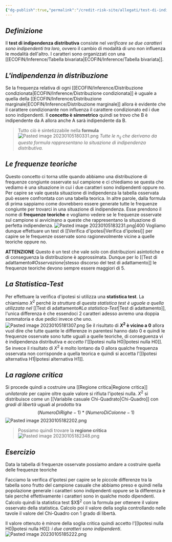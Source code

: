 ```yaml
---
{"dg-publish":true,"permalink":"/credit-risk-site/allegati/test-di-indipendenza/"}
---
```


## *Definizione*
Il **test di indipendenza distributiva** consiste nel *verificare se due caratteri sono indipendenti tra loro*, ovvero il cambio di modalità di uno non influenza le modalità dell'altro.
I caratteri sono organizzati con una [[ECOFIN/Inference/Tabella bivariata\|ECOFIN/Inference/Tabella bivariata]].
<style> .container {font-family: sans-serif; text-align: center;} .button-wrapper button {z-index: 1;height: 40px; width: 100px; margin: 10px;padding: 5px;} .excalidraw .App-menu_top .buttonList { display: flex;} .excalidraw-wrapper { height: 800px; margin: 50px; position: relative;} :root[dir="ltr"] .excalidraw .layer-ui__wrapper .zen-mode-transition.App-menu_bottom--transition-left {transform: none;} </style><script src="https://cdn.jsdelivr.net/npm/react@17/umd/react.production.min.js"></script><script src="https://cdn.jsdelivr.net/npm/react-dom@17/umd/react-dom.production.min.js"></script><script type="text/javascript" src="https://cdn.jsdelivr.net/npm/@excalidraw/excalidraw@0/dist/excalidraw.production.min.js"></script><div id="Test_di_indipendenza_2023-01-05_1734.05.excalidraw.md1"></div><script>(function(){const InitialData={"type":"excalidraw","version":2,"source":"https://excalidraw.com","elements":[{"id":"x8w1bzpwPuu185Ac-m8p3","type":"image","x":-227.49364735048033,"y":-170.24285016741072,"width":600.1301518438178,"height":348,"angle":0,"strokeColor":"transparent","backgroundColor":"transparent","fillStyle":"hachure","strokeWidth":1,"strokeStyle":"solid","roughness":1,"opacity":100,"groupIds":[],"strokeSharpness":"round","seed":1504599766,"version":47,"versionNonce":1592835658,"isDeleted":false,"boundElements":[{"id":"-SYpiuBFi4ozTvwR7bL5h","type":"arrow"},{"id":"xjdXt-qTzKiQb1ERJItJz","type":"arrow"}],"updated":1672936602226,"link":null,"locked":false,"status":"pending","fileId":"11060a846a3074be76342326fd6b5a66f93cd0ca","scale":[1,1]},{"id":"-SYpiuBFi4ozTvwR7bL5h","type":"arrow","x":-145.82856532505582,"y":-139.84285627092635,"width":0,"height":56.79998779296875,"angle":0,"strokeColor":"#5c940d","backgroundColor":"transparent","fillStyle":"hachure","strokeWidth":1,"strokeStyle":"solid","roughness":1,"opacity":100,"groupIds":[],"strokeSharpness":"round","seed":568641290,"version":98,"versionNonce":1412997974,"isDeleted":false,"boundElements":null,"updated":1672936602226,"link":null,"locked":false,"points":[[0,0],[0,-56.79998779296875]],"lastCommittedPoint":[0,-56.79998779296875],"startBinding":null,"endBinding":{"elementId":"FPHf7RRm","focus":0.521202879023732,"gap":12.983313771177649},"startArrowhead":null,"endArrowhead":"arrow"},{"id":"FPHf7RRm","type":"text","x":-168.57142857142856,"y":-229.62615783507275,"width":95,"height":20,"angle":0,"strokeColor":"#5c940d","backgroundColor":"transparent","fillStyle":"hachure","strokeWidth":1,"strokeStyle":"solid","roughness":1,"opacity":100,"groupIds":[],"strokeSharpness":"sharp","seed":648066390,"version":65,"versionNonce":597058826,"isDeleted":false,"boundElements":[{"id":"-SYpiuBFi4ozTvwR7bL5h","type":"arrow"}],"updated":1672936602226,"link":null,"locked":false,"text":"Carattere 1","rawText":"Carattere 1","fontSize":16,"fontFamily":1,"textAlign":"left","verticalAlign":"top","baseline":15,"containerId":null,"originalText":"Carattere 1"},{"id":"xjdXt-qTzKiQb1ERJItJz","type":"arrow","x":-195.54286411830356,"y":-100.95473623909061,"width":16.457135881696416,"height":17.37142508370536,"angle":0,"strokeColor":"#5c940d","backgroundColor":"transparent","fillStyle":"hachure","strokeWidth":1,"strokeStyle":"solid","roughness":1,"opacity":100,"groupIds":[],"strokeSharpness":"round","seed":960773718,"version":66,"versionNonce":1396033686,"isDeleted":false,"boundElements":null,"updated":1672936602226,"link":null,"locked":false,"points":[[0,0],[-16.457135881696416,-17.37142508370536]],"lastCommittedPoint":[-52.5714111328125,-0.4571358816964164],"startBinding":null,"endBinding":{"elementId":"18or7vaS","focus":-0.45298718084664763,"gap":3.9571358816964164},"startArrowhead":null,"endArrowhead":"arrow"},{"id":"18or7vaS","type":"text","x":-304.3428431919643,"y":-142.28329720449238,"width":103,"height":20,"angle":0,"strokeColor":"#5c940d","backgroundColor":"transparent","fillStyle":"hachure","strokeWidth":1,"strokeStyle":"solid","roughness":1,"opacity":100,"groupIds":[],"strokeSharpness":"sharp","seed":1411273930,"version":40,"versionNonce":2052666314,"isDeleted":false,"boundElements":[{"id":"xjdXt-qTzKiQb1ERJItJz","type":"arrow"}],"updated":1672936602226,"link":null,"locked":false,"text":"Carattere 2","rawText":"Carattere 2","fontSize":16,"fontFamily":1,"textAlign":"left","verticalAlign":"top","baseline":15,"containerId":null,"originalText":"Carattere 2"},{"id":"GkdmbwLUfyjZ_r0ahovxf","type":"freedraw","x":-185.45316019403998,"y":-78.2344917942105,"width":32,"height":116,"angle":0,"strokeColor":"#862e9c","backgroundColor":"transparent","fillStyle":"hachure","strokeWidth":0.5,"strokeStyle":"solid","roughness":1,"opacity":100,"groupIds":[],"strokeSharpness":"round","seed":1634012490,"version":76,"versionNonce":1507608022,"isDeleted":false,"boundElements":null,"updated":1672936602226,"link":null,"locked":false,"points":[[0,0],[-0.8000030517578125,0],[-1.600006103515625,0],[-2.4000091552734375,0],[-4.8000030517578125,1.600006103515625],[-6.4000091552734375,1.600006103515625],[-8,3.199981689453125],[-8,4],[-8.800003051757812,4.79998779296875],[-8.800003051757812,6.399993896484375],[-9.600006103515625,7.199981689453125],[-9.600006103515625,8.79998779296875],[-10.400009155273438,11.199981689453125],[-11.20001220703125,12],[-11.20001220703125,12.79998779296875],[-11.20001220703125,13.600006103515625],[-11.20001220703125,15.199981689453125],[-11.20001220703125,16.79998779296875],[-11.20001220703125,17.600006103515625],[-11.20001220703125,19.199981689453125],[-10.400009155273438,21.600006103515625],[-9.600006103515625,23.199981689453125],[-8,25.600006103515625],[-4.8000030517578125,29.600006103515625],[-3.20001220703125,30.399993896484375],[-2.4000091552734375,32.79998779296875],[-1.600006103515625,33.600006103515625],[-0.8000030517578125,34.399993896484375],[-0.8000030517578125,35.199981689453125],[-0.8000030517578125,36],[-1.600006103515625,36.79998779296875],[-3.20001220703125,39.199981689453125],[-5.600006103515625,40],[-9.600006103515625,42.399993896484375],[-11.20001220703125,44],[-12.800003051757812,46.399993896484375],[-16,48],[-19.20001220703125,50.399993896484375],[-21.600006103515625,52],[-23.20001220703125,52.79998779296875],[-24.800003051757812,54.399993896484375],[-25.600006103515625,57.600006103515625],[-27.20001220703125,58.399993896484375],[-29.600006103515625,61.600006103515625],[-31.20001220703125,65.60000610351562],[-32,68.79998779296875],[-32,70.39999389648438],[-32,72.79998779296875],[-32,75.19998168945312],[-32,76],[-29.600006103515625,80],[-28.800003051757812,81.60000610351562],[-26.400009155273438,85.60000610351562],[-25.600006103515625,87.19998168945312],[-24.800003051757812,89.60000610351562],[-22.400009155273438,96],[-21.600006103515625,98.39999389648438],[-20,100.79998779296875],[-17.600006103515625,104.79998779296875],[-16.800003051757812,107.20001220703125],[-15.20001220703125,110.4000244140625],[-13.600006103515625,112],[-13.600006103515625,112.79998779296875],[-12.800003051757812,113.5999755859375],[-12,113.5999755859375],[-11.20001220703125,113.5999755859375],[-10.400009155273438,114.4000244140625],[-9.600006103515625,116],[-7.20001220703125,116],[-6.4000091552734375,116],[-5.600006103515625,116],[-5.600006103515625,116]],"pressures":[],"simulatePressure":true,"lastCommittedPoint":[-5.600006103515625,116]},{"id":"hZMn01LeurDA6Jsksb4A5","type":"freedraw","x":-104.60316934931342,"y":-123.12200400124175,"width":206.50001525878906,"height":15.499992370605469,"angle":0,"strokeColor":"#862e9c","backgroundColor":"transparent","fillStyle":"hachure","strokeWidth":0.5,"strokeStyle":"solid","roughness":1,"opacity":100,"groupIds":[],"strokeSharpness":"round","seed":2019832790,"version":132,"versionNonce":1968450186,"isDeleted":false,"boundElements":null,"updated":1672936602226,"link":null,"locked":false,"points":[[0,0],[0.49999237060546875,0],[2.0000076293945312,0],[5.499992370605469,-1.0000038146972656],[10.499992370605469,-3.5000038146972656],[13.500022888183594,-5],[17.99999237060547,-6.499996185302734],[18.500022888183594,-6.499996185302734],[20.49999237060547,-7.5],[24.000015258789062,-9.499988555908203],[26.500015258789062,-10],[27.5,-10.499992370605469],[30.49999237060547,-11.000003814697266],[32.5,-11.000003814697266],[34.50000762939453,-11.499996185302734],[35.49999237060547,-12.5],[37.00000762939453,-12.999992370605469],[37.5,-13.500003814697266],[37.99999237060547,-13.500003814697266],[39.00001525878906,-13.500003814697266],[41.000022888183594,-13.500003814697266],[42.5,-13.500003814697266],[46.000022888183594,-13.500003814697266],[47.5,-13.500003814697266],[49.50000762939453,-13.999996185302734],[51.50001525878906,-13.999996185302734],[52.99999237060547,-13.999996185302734],[53.500022888183594,-13.999996185302734],[54.00001525878906,-13.999996185302734],[56.000022888183594,-13.999996185302734],[58.500022888183594,-13.999996185302734],[61.000022888183594,-13.999996185302734],[62.5,-13.999996185302734],[65.49999237060547,-13.999996185302734],[66.50001525878906,-13.999996185302734],[67.00000762939453,-13.999996185302734],[67.5,-13.999996185302734],[69.00001525878906,-13.999996185302734],[72.5,-13.999996185302734],[75.49999237060547,-12.999992370605469],[77.00000762939453,-12.999992370605469],[77.99999237060547,-12.5],[78.5000228881836,-11.999988555908203],[79.50000762939453,-11.999988555908203],[80.49999237060547,-11.499996185302734],[81.50001525878906,-11.000003814697266],[82.00000762939453,-10.499992370605469],[82.99999237060547,-9.499988555908203],[83.5000228881836,-8.500003814697266],[84.00001525878906,-8.500003814697266],[85,-7.5],[85.49999237060547,-6.999988555908203],[86.50001525878906,-6.499996185302734],[87.99999237060547,-5],[90,-4.499988555908203],[91.50001525878906,-3.5000038146972656],[92.5,-2.5],[93.5000228881836,-1.9999885559082031],[94.50000762939453,-1.4999961853027344],[95,-1.4999961853027344],[97.5,-1.0000038146972656],[100.49999237060547,-0.49999237060546875],[102.5,-0.49999237060546875],[104.50000762939453,-0.49999237060546875],[107.00000762939453,-0.49999237060546875],[109.00001525878906,-0.49999237060546875],[110,-0.49999237060546875],[111.0000228881836,-0.49999237060546875],[112.99999237060547,-0.49999237060546875],[114.50000762939453,-0.49999237060546875],[117.00000762939453,-0.49999237060546875],[118.5000228881836,-1.0000038146972656],[121.0000228881836,-2.5],[122.5,-3.5000038146972656],[124.00001525878906,-3.9999961853027344],[126.0000228881836,-5],[127.5,-5.499992370605469],[129.50000762939453,-6.999988555908203],[130.49999237060547,-6.999988555908203],[132.99999237060547,-8.500003814697266],[135,-8.999996185302734],[136.50001525878906,-8.999996185302734],[139.00001525878906,-10.499992370605469],[141.0000228881836,-10.499992370605469],[143.5000228881836,-11.000003814697266],[145,-11.999988555908203],[146.0000228881836,-12.5],[147.99999237060547,-12.5],[150.49999237060547,-12.999992370605469],[152.00000762939453,-13.500003814697266],[153.5000228881836,-13.999996185302734],[156.0000228881836,-14.499988555908203],[157.99999237060547,-15],[159.50000762939453,-15],[162.00000762939453,-15.499992370605469],[163.5000228881836,-15.499992370605469],[165.49999237060547,-15.499992370605469],[166.50001525878906,-15.499992370605469],[167.00000762939453,-15.499992370605469],[168.5000228881836,-15.499992370605469],[170,-15.499992370605469],[172.00000762939453,-15.499992370605469],[175,-15.499992370605469],[177.99999237060547,-15.499992370605469],[179.50000762939453,-15.499992370605469],[181.0000228881836,-15.499992370605469],[184.00001525878906,-15.499992370605469],[185,-15.499992370605469],[186.0000228881836,-15.499992370605469],[187.99999237060547,-15.499992370605469],[189.50000762939453,-15.499992370605469],[190.49999237060547,-15.499992370605469],[192.99999237060547,-15.499992370605469],[194.50000762939453,-15.499992370605469],[195,-15.499992370605469],[195.49999237060547,-15.499992370605469],[196.50001525878906,-14.499988555908203],[197.99999237060547,-14.499988555908203],[198.5000228881836,-13.999996185302734],[199.50000762939453,-12.5],[201.0000228881836,-11.499996185302734],[201.0000228881836,-11.000003814697266],[201.50001525878906,-9.499988555908203],[202.99999237060547,-7.999992370605469],[204.00001525878906,-6.499996185302734],[205,-5],[206.0000228881836,-4.499988555908203],[206.0000228881836,-3.9999961853027344],[206.50001525878906,-3.9999961853027344],[206.50001525878906,-3.9999961853027344]],"pressures":[],"simulatePressure":true,"lastCommittedPoint":[206.50001525878906,-3.9999961853027344]},{"id":"JsNC41xo","type":"text","x":99.89683828008111,"y":-153.62199637184722,"width":83,"height":16,"angle":0,"strokeColor":"#862e9c","backgroundColor":"transparent","fillStyle":"hachure","strokeWidth":0.5,"strokeStyle":"solid","roughness":1,"opacity":100,"groupIds":[],"strokeSharpness":"sharp","seed":1766239050,"version":52,"versionNonce":1497438998,"isDeleted":false,"boundElements":null,"updated":1672936602226,"link":null,"locked":false,"text":"Modalità di A","rawText":"Modalità di A","fontSize":12.296296296296294,"fontFamily":1,"textAlign":"left","verticalAlign":"top","baseline":11,"containerId":null,"originalText":"Modalità di A"},{"type":"text","version":124,"versionNonce":725764426,"isDeleted":false,"id":"PSfTEJed","fillStyle":"hachure","strokeWidth":0.5,"strokeStyle":"solid","roughness":1,"opacity":100,"angle":0,"x":-284.8531693493134,"y":-55.12199255714995,"strokeColor":"#862e9c","backgroundColor":"transparent","width":86,"height":16,"seed":2075643990,"groupIds":[],"strokeSharpness":"sharp","boundElements":null,"updated":1672936602226,"link":null,"locked":false,"fontSize":12.518517953378188,"fontFamily":1,"text":"Modalità di B","rawText":"Modalità di B","baseline":11,"textAlign":"left","verticalAlign":"top","containerId":null,"originalText":"Modalità di B"},{"id":"3GthEBfv","type":"text","x":-79.60316934931342,"y":-69.62200018654448,"width":150,"height":20,"angle":0,"strokeColor":"#e67700","backgroundColor":"transparent","fillStyle":"hachure","strokeWidth":0.5,"strokeStyle":"solid","roughness":1,"opacity":100,"groupIds":[],"strokeSharpness":"sharp","seed":712815766,"version":33,"versionNonce":1992566038,"isDeleted":false,"boundElements":null,"updated":1672936604079,"link":null,"locked":false,"text":"Frequenze congiute","rawText":"Frequenze congiute","fontSize":16,"fontFamily":1,"textAlign":"left","verticalAlign":"top","baseline":15,"containerId":null,"originalText":"Frequenze congiute"},{"id":"LJohc9aC","type":"text","x":139.3840620787099,"y":-80.16314972977078,"width":107,"height":14,"angle":0,"strokeColor":"#a61e4d","backgroundColor":"transparent","fillStyle":"hachure","strokeWidth":0.5,"strokeStyle":"solid","roughness":1,"opacity":100,"groupIds":[],"strokeSharpness":"sharp","seed":2034656778,"version":113,"versionNonce":668895306,"isDeleted":false,"boundElements":[{"id":"i70Gjx8UzBb-9H2RtdJvs","type":"arrow"}],"updated":1672936669728,"link":null,"locked":false,"text":"Frequenze marginali","rawText":"Frequenze marginali","fontSize":11.265833165646399,"fontFamily":1,"textAlign":"left","verticalAlign":"top","baseline":10,"containerId":null,"originalText":"Frequenze marginali"},{"type":"text","version":156,"versionNonce":1284619158,"isDeleted":false,"id":"ZQiBcSbx","fillStyle":"hachure","strokeWidth":0.5,"strokeStyle":"solid","roughness":1,"opacity":100,"angle":0,"x":-48.49086162734474,"y":76.58686171432105,"strokeColor":"#a61e4d","backgroundColor":"transparent","width":107,"height":14,"seed":265831818,"groupIds":[],"strokeSharpness":"sharp","boundElements":null,"updated":1672936654502,"link":null,"locked":false,"fontSize":11.265833165646399,"fontFamily":1,"text":"Frequenze marginali","rawText":"Frequenze marginali","baseline":10,"textAlign":"left","verticalAlign":"top","containerId":null,"originalText":"Frequenze marginali"},{"id":"i70Gjx8UzBb-9H2RtdJvs","type":"arrow","x":153.39682302129205,"y":-95.12199255714995,"width":75.49999237060547,"height":32.00000762939453,"angle":0,"strokeColor":"#c92a2a","backgroundColor":"transparent","fillStyle":"hachure","strokeWidth":0.5,"strokeStyle":"solid","roughness":1,"opacity":100,"groupIds":[],"strokeSharpness":"round","seed":1261039818,"version":54,"versionNonce":484832010,"isDeleted":false,"boundElements":null,"updated":1672936686707,"link":null,"locked":false,"points":[[0,0],[75.49999237060547,-32.00000762939453]],"lastCommittedPoint":[75.49999237060547,-32.00000762939453],"startBinding":{"elementId":"LJohc9aC","focus":-1.3039428495603023,"gap":14.958842827379172},"endBinding":{"elementId":"F2kD9LPA","focus":0.6418886785463551,"gap":9.001226519726146},"startArrowhead":null,"endArrowhead":"arrow"},{"id":"F2kD9LPA","type":"text","x":237.89804191162364,"y":-143.9665253332529,"width":103.99766903086031,"height":28.689012146444206,"angle":0,"strokeColor":"#c92a2a","backgroundColor":"transparent","fillStyle":"hachure","strokeWidth":0.5,"strokeStyle":"solid","roughness":1,"opacity":100,"groupIds":[],"strokeSharpness":"sharp","seed":1614475018,"version":93,"versionNonce":49158806,"isDeleted":false,"boundElements":[{"id":"i70Gjx8UzBb-9H2RtdJvs","type":"arrow"}],"updated":1672936686707,"link":null,"locked":false,"text":"La riga è fissa\nLa colonna cambia","rawText":"La riga è fissa\nLa colonna cambia","fontSize":11.47560485857768,"fontFamily":1,"textAlign":"left","verticalAlign":"top","baseline":24.689012146444206,"containerId":null,"originalText":"La riga è fissa\nLa colonna cambia"},{"type":"text","version":169,"versionNonce":877092950,"isDeleted":false,"id":"WxACzG60","fillStyle":"hachure","strokeWidth":0.5,"strokeStyle":"solid","roughness":1,"opacity":100,"angle":0,"x":-277.726996235349,"y":63.53349374023344,"strokeColor":"#c92a2a","backgroundColor":"transparent","width":108,"height":29,"seed":2122777034,"groupIds":[],"strokeSharpness":"sharp","boundElements":[{"id":"aqWEfA74_0ZTme1-pA0ZI","type":"arrow"}],"updated":1672936704315,"link":null,"locked":false,"fontSize":11.47560485857768,"fontFamily":1,"text":"La colonna è fissa\nLa riga cambia","rawText":"La colonna è fissa\nLa riga cambia","baseline":25,"textAlign":"left","verticalAlign":"top","containerId":null,"originalText":"La colonna è fissa\nLa riga cambia"},{"id":"aqWEfA74_0ZTme1-pA0ZI","type":"arrow","x":-128.10315409052436,"y":73.87800362815278,"width":38.49768810434665,"height":2.3928282664603984,"angle":0,"strokeColor":"#c92a2a","backgroundColor":"transparent","fillStyle":"hachure","strokeWidth":0.5,"strokeStyle":"solid","roughness":1,"opacity":100,"groupIds":[],"strokeSharpness":"round","seed":1114331594,"version":39,"versionNonce":513669130,"isDeleted":false,"boundElements":null,"updated":1672936704316,"link":null,"locked":false,"points":[[0,0],[-38.49768810434665,2.3928282664603984]],"lastCommittedPoint":[-42.50001907348633,2.5],"startBinding":null,"endBinding":{"elementId":"WxACzG60","focus":0.10013346797807918,"gap":3.1261540404780135},"startArrowhead":null,"endArrowhead":"arrow"}],"appState":{"theme":"light","viewBackgroundColor":"#ffffff","currentItemStrokeColor":"#c92a2a","currentItemBackgroundColor":"transparent","currentItemFillStyle":"hachure","currentItemStrokeWidth":0.5,"currentItemStrokeStyle":"solid","currentItemRoughness":1,"currentItemOpacity":100,"currentItemFontFamily":1,"currentItemFontSize":16,"currentItemTextAlign":"left","currentItemStrokeSharpness":"sharp","currentItemStartArrowhead":null,"currentItemEndArrowhead":"arrow","scrollX":424.6031693493134,"scrollY":243.74700400124175,"zoom":{"value":1.6},"currentItemLinearStrokeSharpness":"round","gridSize":null,"colorPalette":{}},"files":{}};InitialData.scrollToContent=true;App=()=>{const e=React.useRef(null),t=React.useRef(null),[n,i]=React.useState({width:void 0,height:void 0});return React.useEffect(()=>{i({width:t.current.getBoundingClientRect().width,height:t.current.getBoundingClientRect().height});const e=()=>{i({width:t.current.getBoundingClientRect().width,height:t.current.getBoundingClientRect().height})};return window.addEventListener("resize",e),()=>window.removeEventListener("resize",e)},[t]),React.createElement(React.Fragment,null,React.createElement("div",{className:"excalidraw-wrapper",ref:t},React.createElement(ExcalidrawLib.Excalidraw,{ref:e,width:n.width,height:n.height,initialData:InitialData,viewModeEnabled:!0,zenModeEnabled:!0,gridModeEnabled:!1})))},excalidrawWrapper=document.getElementById("Test_di_indipendenza_2023-01-05_1734.05.excalidraw.md1");ReactDOM.render(React.createElement(App),excalidrawWrapper);})();</script>

## *L'indipendenza in distribuzione*
Se la frequenza relativa di ogni [[ECOFIN/Inference/Distribuzione condizionata\|ECOFIN/Inference/Distribuzione condizionata]] è uguale a quella della [[ECOFIN/Inference/Distribuzione marginale\|ECOFIN/Inference/Distribuzione marginale]] allora è evidente che il carattere condizionante non influenza il carattere condizionato ed i due sono indipendenti.
Il **concetto è simmetrico** quindi se trovo che B è indipendente da A allora anche A sarà indipendente da B.
<div id="Test_di_indipendenza_2023-01-05_1755.39.excalidraw.md2"></div><script>(function(){const InitialData={"type":"excalidraw","version":2,"source":"https://excalidraw.com","elements":[{"id":"w4qNbKUxvwiMcSXf8Q06Q","type":"image","x":-202.60688526333658,"y":-205.10000610351562,"width":437.6137339055794,"height":348,"angle":0,"strokeColor":"transparent","backgroundColor":"transparent","fillStyle":"hachure","strokeWidth":1,"strokeStyle":"solid","roughness":1,"opacity":100,"groupIds":[],"strokeSharpness":"round","seed":1962305226,"version":52,"versionNonce":2108280982,"isDeleted":false,"boundElements":null,"updated":1672937842484,"link":null,"locked":false,"status":"pending","fileId":"3f243ecaa48ee95c8a414b0e7763b08858d5a8f8","scale":[1,1]},{"id":"0pRv4w3sd8r67ef73WucA","type":"arrow","x":95.98947464792354,"y":-167.67895347193667,"width":103.15786261307562,"height":2.526317395662005,"angle":0,"strokeColor":"#d9480f","backgroundColor":"transparent","fillStyle":"hachure","strokeWidth":1,"strokeStyle":"solid","roughness":1,"opacity":100,"groupIds":[],"strokeSharpness":"round","seed":1471275862,"version":34,"versionNonce":1728687050,"isDeleted":false,"boundElements":null,"updated":1672937842484,"link":null,"locked":false,"points":[[0,0],[103.15786261307562,2.526317395662005]],"lastCommittedPoint":[103.15786261307562,2.526317395662005],"startBinding":null,"endBinding":{"elementId":"58lAEc40","focus":0.3117099380470308,"gap":11.369361136678492},"startArrowhead":null,"endArrowhead":"arrow"},{"id":"58lAEc40","type":"text","x":210.51669839767766,"y":-182.4022381665601,"width":102,"height":54,"angle":0,"strokeColor":"#d9480f","backgroundColor":"transparent","fillStyle":"hachure","strokeWidth":1,"strokeStyle":"solid","roughness":1,"opacity":100,"groupIds":[],"strokeSharpness":"sharp","seed":953513814,"version":209,"versionNonce":680480214,"isDeleted":false,"boundElements":[{"id":"0pRv4w3sd8r67ef73WucA","type":"arrow"}],"updated":1672937842484,"link":null,"locked":false,"text":"Analizzo B \ncondizionato ad A.\nA viene fissato e \ncambia B","rawText":"Analizzo B \ncondizionato ad A.\nA viene fissato e \ncambia B","fontSize":11.141944814321356,"fontFamily":1,"textAlign":"left","verticalAlign":"top","baseline":51,"containerId":null,"originalText":"Analizzo B \ncondizionato ad A.\nA viene fissato e \ncambia B"},{"id":"E_xysIVsT0YGF4ViN1BCB","type":"ellipse","x":63.56840274208474,"y":-123.0473648874383,"width":42.526309364720355,"height":60.21052310341281,"angle":0,"strokeColor":"#e67700","backgroundColor":"transparent","fillStyle":"hachure","strokeWidth":2,"strokeStyle":"solid","roughness":1,"opacity":100,"groupIds":[],"strokeSharpness":"sharp","seed":905310486,"version":76,"versionNonce":1479948810,"isDeleted":false,"boundElements":[{"id":"DpFsOiilkarPS-fKXLswB","type":"arrow"}],"updated":1672937859737,"link":null,"locked":false},{"type":"ellipse","version":181,"versionNonce":1863724106,"isDeleted":false,"id":"pL6lXHULNKtBNQoVvfhCN","fillStyle":"hachure","strokeWidth":2,"strokeStyle":"solid","roughness":1,"opacity":100,"angle":0,"x":-65.27368003443664,"y":48.74208149157076,"strokeColor":"#e67700","backgroundColor":"transparent","width":42.526309364720355,"height":60.21052310341281,"seed":1817387798,"groupIds":[],"strokeSharpness":"sharp","boundElements":[{"id":"H0Yvj-YBNa4Kky-5C-pxy","type":"arrow"}],"updated":1672937869166,"link":null,"locked":false},{"type":"ellipse","version":113,"versionNonce":269777226,"isDeleted":false,"id":"T4tbywFLsLu1LKhXz9X8d","fillStyle":"hachure","strokeWidth":2,"strokeStyle":"solid","roughness":1,"opacity":100,"angle":0,"x":125.77895154451062,"y":40.63683760793586,"strokeColor":"#e67700","backgroundColor":"transparent","width":42.526309364720355,"height":60.21052310341281,"seed":1980667542,"groupIds":[],"strokeSharpness":"sharp","boundElements":[{"id":"uEB6bDUGWBtMXURqhWbM8","type":"arrow"}],"updated":1672937874501,"link":null,"locked":false},{"id":"DpFsOiilkarPS-fKXLswB","type":"arrow","x":99.89401294187257,"y":-66.36704958423606,"width":114.88327216579333,"height":37.75724465990017,"angle":0,"strokeColor":"#e67700","backgroundColor":"transparent","fillStyle":"hachure","strokeWidth":0.5,"strokeStyle":"solid","roughness":1,"opacity":100,"groupIds":[],"strokeSharpness":"round","seed":622366218,"version":450,"versionNonce":1827850838,"isDeleted":false,"boundElements":null,"updated":1672937959231,"link":null,"locked":false,"points":[[0,0],[114.88327216579333,37.75724465990017]],"lastCommittedPoint":[124.21049419202302,38.31579911081414],"startBinding":{"elementId":"E_xysIVsT0YGF4ViN1BCB","focus":0.7002254898215028,"gap":3.4308947022938447},"endBinding":{"elementId":"ZNM4Hcnr","focus":-0.2904909024043703,"gap":7.157946134868325},"startArrowhead":null,"endArrowhead":"arrow"},{"id":"H0Yvj-YBNa4Kky-5C-pxy","type":"arrow","x":-39.81098865189851,"y":46.168532642433334,"width":256.2725228343999,"height":67.10395341300773,"angle":0,"strokeColor":"#e67700","backgroundColor":"transparent","fillStyle":"hachure","strokeWidth":0.5,"strokeStyle":"solid","roughness":1,"opacity":100,"groupIds":[],"strokeSharpness":"round","seed":372664522,"version":501,"versionNonce":1074990998,"isDeleted":false,"boundElements":null,"updated":1672937959232,"link":null,"locked":false,"points":[[0,0],[256.2725228343999,-67.10395341300773]],"lastCommittedPoint":[265.68423622532896,-66.10526637027141],"startBinding":{"elementId":"pL6lXHULNKtBNQoVvfhCN","focus":-1.031568945377079,"gap":3.071321147654686},"endBinding":{"elementId":"ZNM4Hcnr","focus":0.4830288092272138,"gap":5.473697060032805},"startArrowhead":null,"endArrowhead":"arrow"},{"id":"uEB6bDUGWBtMXURqhWbM8","type":"arrow","x":151.79439475854147,"y":39.41880082432476,"width":67.19341666491388,"height":51.09177149956835,"angle":0,"strokeColor":"#e67700","backgroundColor":"transparent","fillStyle":"hachure","strokeWidth":0.5,"strokeStyle":"solid","roughness":1,"opacity":100,"groupIds":[],"strokeSharpness":"round","seed":1441338710,"version":472,"versionNonce":1769516246,"isDeleted":false,"boundElements":null,"updated":1672937959232,"link":null,"locked":false,"points":[[0,0],[67.19341666491388,-51.09177149956835]],"lastCommittedPoint":[75.36839535361844,-48.42106869346219],"startBinding":{"elementId":"T4tbywFLsLu1LKhXz9X8d","focus":-0.8122312175940468,"gap":1.898918934707197},"endBinding":{"elementId":"ZNM4Hcnr","focus":0.5783843348472868,"gap":2.9474198190788456},"startArrowhead":null,"endArrowhead":"arrow"},{"id":"ZNM4Hcnr","type":"text","x":221.9352312425342,"y":-41.5464550427253,"width":114.10842256324571,"height":44.31395050999834,"angle":0,"strokeColor":"#c92a2a","backgroundColor":"transparent","fillStyle":"hachure","strokeWidth":0.5,"strokeStyle":"solid","roughness":1,"opacity":100,"groupIds":[],"strokeSharpness":"sharp","seed":75634774,"version":319,"versionNonce":1675812118,"isDeleted":false,"boundElements":[{"id":"DpFsOiilkarPS-fKXLswB","type":"arrow"},{"id":"H0Yvj-YBNa4Kky-5C-pxy","type":"arrow"},{"id":"uEB6bDUGWBtMXURqhWbM8","type":"arrow"}],"updated":1672937959231,"link":null,"locked":false,"text":"Sia la marginale di B\nche le condizionate di B\nrisultano avere le\nstesse frequenze relative","rawText":"Sia la marginale di B\nche le condizionate di B\nrisultano avere le\nstesse frequenze relative","fontSize":8.86279010199967,"fontFamily":1,"textAlign":"left","verticalAlign":"top","baseline":41.31395050999834,"containerId":null,"originalText":"Sia la marginale di B\nche le condizionate di B\nrisultano avere le\nstesse frequenze relative"}],"appState":{"theme":"light","viewBackgroundColor":"#ffffff","currentItemStrokeColor":"#c92a2a","currentItemBackgroundColor":"transparent","currentItemFillStyle":"hachure","currentItemStrokeWidth":0.5,"currentItemStrokeStyle":"solid","currentItemRoughness":1,"currentItemOpacity":100,"currentItemFontFamily":1,"currentItemFontSize":16,"currentItemTextAlign":"left","currentItemStrokeSharpness":"sharp","currentItemStartArrowhead":null,"currentItemEndArrowhead":"arrow","scrollX":370.11580778423104,"scrollY":214.52105873509456,"zoom":{"value":1.9000000000000001},"currentItemLinearStrokeSharpness":"round","gridSize":null,"colorPalette":{}},"files":{}};InitialData.scrollToContent=true;App=()=>{const e=React.useRef(null),t=React.useRef(null),[n,i]=React.useState({width:void 0,height:void 0});return React.useEffect(()=>{i({width:t.current.getBoundingClientRect().width,height:t.current.getBoundingClientRect().height});const e=()=>{i({width:t.current.getBoundingClientRect().width,height:t.current.getBoundingClientRect().height})};return window.addEventListener("resize",e),()=>window.removeEventListener("resize",e)},[t]),React.createElement(React.Fragment,null,React.createElement("div",{className:"excalidraw-wrapper",ref:t},React.createElement(ExcalidrawLib.Excalidraw,{ref:e,width:n.width,height:n.height,initialData:InitialData,viewModeEnabled:!0,zenModeEnabled:!0,gridModeEnabled:!1})))},excalidrawWrapper=document.getElementById("Test_di_indipendenza_2023-01-05_1755.39.excalidraw.md2");ReactDOM.render(React.createElement(App),excalidrawWrapper);})();</script>

> Tutto ciò è sintetizzabile nella **formula**
> ![Pasted image 20230105180331.png](/img/user/Credit%20Risk%20_site/allegati/allegati/Pasted%20image%2020230105180331.png)
> *Tutte le n<sub>ij</sub> che derivano da questa formula rappresentano la situazione di indipendenza distributiva.*

## *Le frequenze teoriche*
Questo concetto ci torna utile quando abbiamo una distribuzione di frequenze congiunte osservate sul campione e ci chiediamo se questa che vediamo è una situazione in cui i due caratteri sono indipendenti oppure no.
Per capire se vale questa situazione di indipendenza la tabella osservata può essere confrontata con una tabella teorica.
In altre parole, dalla formula di prima sappiamo come dovrebbero essere generate tutte le frequenze congiunte per trovarci in una situazione di indipendenza. 
Esse prendono il nome di **frequenze teoriche** e vogliamo vedere se le frequenze osservate sul campione si avvicinano a queste che rappresentano la situazione di perfetta indipendenza.
![Pasted image 20230105183231.png|400](/img/user/Credit%20Risk%20_site/allegati/allegati/Pasted%20image%2020230105183231.png)
Vogliamo dunque effettuare un test di [[Verifica d'ipotesi\|Verifica d'ipotesi]] per capire se le frequenze osservate sono ragionevolmente vicine a quelle teoriche oppure no.

**ATTENZIONE**
Questo è un test che vale solo con distribuzioni asintotiche e di conseguenza la distribuzione è approssimata. 
Dunque per lo [[Test di adattamento#*Osservazione*\|stesso discorso del test di adattamento]] le frequenze teoriche devono sempre essere maggiori di 5.

## *La Statistica-Test*
Per effettuare la verifica d'ipotesi si utilizza una **statistica test**.
La chiamiamo $X$<sup>2</sup> perché *la struttura di questa statistica test è uguale a quella utilizzata nel* [[Test di adattamento#*La statistica-Test*\|Test di adattamento]], l'unica differenza è che essendoci 2 caratteri adesso avremo una doppia sommatoria e due pedici invece che uno.
![Pasted image 20230105181307.png](/img/user/Credit%20Risk%20_site/allegati/allegati/Pasted%20image%2020230105181307.png)
Se il risultato di **$X$<sup>2</sup> è vicino a 0** allora vuol dire che tutte quante le differenze in parentesi hanno dato 0 e quindi le frequenze osservate sono tutte uguali a quelle teoriche, di conseguenza vi è indipendenza distributiva e *accetto* l'[[Ipotesi nulla H0\|Ipotesi nulla H0]].
Se invece il risultato di $X$<sup>2</sup> è molto lontano da 0 allora qualche frequenza osservata non corrisponde a quella teorica e quindi si accetta l'[[Ipotesi alternativa H1\|Ipotesi alternativa H1]].

## *La ragione critica*
Si procede quindi a costruire una [[Regione critica\|Regione critica]] *unilaterale* per capire oltre quale valore si rifiuta l'ipotesi nulla.
$X$<sup>2</sup> si distribuisce come un [[Variabile casuale Chi-Quadrato\|Chi-Quadro]] con *gradi di libertà* uguali al prodotto tra $$(Numero Di Righe - 1) * (Numero Di Colonne - 1)$$ ![Pasted image 20230105182202.png](/img/user/Credit%20Risk%20_site/allegati/allegati/Pasted%20image%2020230105182202.png)

> Possiamo quindi trovare la **regione critica**
> ![Pasted image 20230105182348.png](/img/user/Credit%20Risk%20_site/allegati/allegati/Pasted%20image%2020230105182348.png)

## *Esercizio*
Data la tabella di frequenze osservate possiamo andare a costruire quella delle frequenze teoriche
<div id="Test_di_indipendenza_2023-01-05_1845.17.excalidraw.md3"></div><script>(function(){const InitialData={"type":"excalidraw","version":2,"source":"https://excalidraw.com","elements":[{"id":"CwDjf4aR5KS65E5KNNQFW","type":"image","x":-330.36842105263156,"y":-290.5,"width":448.7368421052632,"height":348,"angle":0,"strokeColor":"transparent","backgroundColor":"transparent","fillStyle":"hachure","strokeWidth":1,"strokeStyle":"solid","roughness":1,"opacity":100,"groupIds":[],"strokeSharpness":"round","seed":649634326,"version":4,"versionNonce":695326986,"isDeleted":false,"boundElements":null,"updated":1672940719382,"link":null,"locked":false,"status":"pending","fileId":"fc6cd47b07c91589638cb7514b721d84855e705e","scale":[1,1]},{"id":"edkQTK01v_ktOo0h0Pzy5","type":"ellipse","x":-243.60000610351562,"y":-90.10000610351562,"width":112.80001831054688,"height":74.39999389648438,"angle":0,"strokeColor":"#5c940d","backgroundColor":"transparent","fillStyle":"hachure","strokeWidth":2,"strokeStyle":"solid","roughness":1,"opacity":100,"groupIds":[],"strokeSharpness":"sharp","seed":480651210,"version":58,"versionNonce":457378698,"isDeleted":false,"boundElements":null,"updated":1672940742519,"link":null,"locked":false},{"id":"R4XGZps8","type":"text","x":-313.81025647014803,"y":23.68352756333411,"width":237.62053221455608,"height":85.4750115879698,"angle":0,"strokeColor":"#5c940d","backgroundColor":"transparent","fillStyle":"hachure","strokeWidth":2,"strokeStyle":"solid","roughness":1,"opacity":100,"groupIds":[],"strokeSharpness":"sharp","seed":1995229718,"version":237,"versionNonce":911171606,"isDeleted":false,"boundElements":null,"updated":1672940786340,"link":null,"locked":false,"text":"Questi numeri significano:\n\"Se i caratteri fossero indipendenti\nnella tabella osservata dovremmo\ntrovare valori vicini a questi\ndella tabella teorica","rawText":"Questi numeri significano:\n\"Se i caratteri fossero indipendenti\nnella tabella osservata dovremmo\ntrovare valori vicini a questi\ndella tabella teorica","fontSize":13.676001854075162,"fontFamily":1,"textAlign":"left","verticalAlign":"top","baseline":80.4750115879698,"containerId":null,"originalText":"Questi numeri significano:\n\"Se i caratteri fossero indipendenti\nnella tabella osservata dovremmo\ntrovare valori vicini a questi\ndella tabella teorica"}],"appState":{"theme":"light","viewBackgroundColor":"#ffffff","currentItemStrokeColor":"#5c940d","currentItemBackgroundColor":"transparent","currentItemFillStyle":"hachure","currentItemStrokeWidth":2,"currentItemStrokeStyle":"solid","currentItemRoughness":1,"currentItemOpacity":100,"currentItemFontFamily":1,"currentItemFontSize":16,"currentItemTextAlign":"left","currentItemStrokeSharpness":"sharp","currentItemStartArrowhead":null,"currentItemEndArrowhead":"arrow","scrollX":492.31578947368416,"scrollY":168.34210526315792,"zoom":{"value":1.9000000000000001},"currentItemLinearStrokeSharpness":"round","gridSize":null,"colorPalette":{}},"files":{}};InitialData.scrollToContent=true;App=()=>{const e=React.useRef(null),t=React.useRef(null),[n,i]=React.useState({width:void 0,height:void 0});return React.useEffect(()=>{i({width:t.current.getBoundingClientRect().width,height:t.current.getBoundingClientRect().height});const e=()=>{i({width:t.current.getBoundingClientRect().width,height:t.current.getBoundingClientRect().height})};return window.addEventListener("resize",e),()=>window.removeEventListener("resize",e)},[t]),React.createElement(React.Fragment,null,React.createElement("div",{className:"excalidraw-wrapper",ref:t},React.createElement(ExcalidrawLib.Excalidraw,{ref:e,width:n.width,height:n.height,initialData:InitialData,viewModeEnabled:!0,zenModeEnabled:!0,gridModeEnabled:!1})))},excalidrawWrapper=document.getElementById("Test_di_indipendenza_2023-01-05_1845.17.excalidraw.md3");ReactDOM.render(React.createElement(App),excalidrawWrapper);})();</script>
Facciamo la verifica d'ipotesi per capire se le piccole differenze tra la tabella sono frutto del campione casuale che abbiamo preso e quindi nella popolazione generale i caratteri sono indipendenti oppure se la differenza è tale perché effettivamente i caratteri sono in qualche modo dipendenti.
Calcolo quindi la statistica test $X$<sup>2</sup> con la formula per ottenere il valore osservato della statistica.
Calcolo poi il valore della soglia controllando nelle tavole il valore del Chi-Quadro con 1 grado di libertà.
<div id="Test_di_indipendenza_2023-01-05_1851.43.excalidraw.md4"></div><script>(function(){const InitialData={"type":"excalidraw","version":2,"source":"https://excalidraw.com","elements":[{"type":"image","version":4,"versionNonce":977390026,"isDeleted":false,"id":"-junVubCWfJxZXe-Ebi-l","fillStyle":"hachure","strokeWidth":1,"strokeStyle":"solid","roughness":1,"opacity":100,"angle":0,"x":-635,"y":-70.5,"strokeColor":"transparent","backgroundColor":"transparent","width":1224,"height":308,"seed":1691807062,"groupIds":[],"strokeSharpness":"round","boundElements":[],"updated":1672941104828,"link":null,"locked":false,"status":"pending","fileId":"27e07730c4d7d6f675e8e1019c0d87b035e5ff41","scale":[1,1]},{"id":"QU5BIU661iHtWGR2bTTnx","type":"arrow","x":-344.34420239096266,"y":-60.42751835048128,"width":102.69522560418926,"height":79.29321676345177,"angle":0,"strokeColor":"#d9480f","backgroundColor":"transparent","fillStyle":"hachure","strokeWidth":1,"strokeStyle":"solid","roughness":1,"opacity":100,"groupIds":[],"strokeSharpness":"round","seed":1525682134,"version":98,"versionNonce":856483094,"isDeleted":false,"boundElements":null,"updated":1672941255458,"link":null,"locked":false,"points":[[0,0],[102.69522560418926,-79.29321676345177]],"lastCommittedPoint":[96.38723923004397,-116.038986349992],"startBinding":null,"endBinding":{"elementId":"QiZwgds6","focus":0.8918282900436132,"gap":11.796089118097086},"startArrowhead":null,"endArrowhead":"arrow"},{"id":"QiZwgds6","type":"text","x":-229.85288766867632,"y":-167.9937305409001,"width":428.03807327452,"height":23.846132215850695,"angle":0,"strokeColor":"#d9480f","backgroundColor":"transparent","fillStyle":"hachure","strokeWidth":1,"strokeStyle":"solid","roughness":1,"opacity":100,"groupIds":["fgEWAJDoTl_AprSWS1Xc7"],"strokeSharpness":"sharp","seed":170596234,"version":139,"versionNonce":2063870154,"isDeleted":false,"boundElements":[{"id":"QU5BIU661iHtWGR2bTTnx","type":"arrow"}],"updated":1672941252220,"link":null,"locked":false,"text":"Frequenza osservate meno frequenza teorica","rawText":"Frequenza osservate meno frequenza teorica","fontSize":19.076905772680558,"fontFamily":1,"textAlign":"left","verticalAlign":"top","baseline":16.846132215850695,"containerId":null,"originalText":"Frequenza osservate meno frequenza teorica"},{"id":"7B4jMQID6bS2BuLgFFFzB","type":"line","x":-237.66316196172022,"y":-142.3916212397872,"width":437.3772331737782,"height":0,"angle":0,"strokeColor":"#d9480f","backgroundColor":"transparent","fillStyle":"hachure","strokeWidth":1,"strokeStyle":"solid","roughness":0,"opacity":100,"groupIds":["fgEWAJDoTl_AprSWS1Xc7"],"strokeSharpness":"round","seed":609538390,"version":123,"versionNonce":1859682186,"isDeleted":false,"boundElements":null,"updated":1672941252221,"link":null,"locked":false,"points":[[0,0],[437.3772331737782,0]],"lastCommittedPoint":null,"startBinding":null,"endBinding":null,"startArrowhead":null,"endArrowhead":null},{"id":"ccHcGWpN","type":"text","x":-108.23512702963825,"y":-137.94479100970753,"width":171.692151954125,"height":23.846132215850695,"angle":0,"strokeColor":"#d9480f","backgroundColor":"transparent","fillStyle":"hachure","strokeWidth":1,"strokeStyle":"solid","roughness":0,"opacity":100,"groupIds":["fgEWAJDoTl_AprSWS1Xc7"],"strokeSharpness":"sharp","seed":1805399702,"version":117,"versionNonce":1754830358,"isDeleted":false,"boundElements":null,"updated":1672941252221,"link":null,"locked":false,"text":"Frequenza teorica","rawText":"Frequenza teorica","fontSize":19.076905772680554,"fontFamily":1,"textAlign":"left","verticalAlign":"top","baseline":16.846132215850695,"containerId":null,"originalText":"Frequenza teorica"}],"appState":{"theme":"light","viewBackgroundColor":"#ffffff","currentItemStrokeColor":"#d9480f","currentItemBackgroundColor":"transparent","currentItemFillStyle":"hachure","currentItemStrokeWidth":1,"currentItemStrokeStyle":"solid","currentItemRoughness":0,"currentItemOpacity":100,"currentItemFontFamily":1,"currentItemFontSize":16,"currentItemTextAlign":"left","currentItemStrokeSharpness":"sharp","currentItemStartArrowhead":null,"currentItemEndArrowhead":"arrow","scrollX":901.1440730007806,"scrollY":308.64799506343206,"zoom":{"value":0.8548852013221511},"currentItemLinearStrokeSharpness":"round","gridSize":null,"colorPalette":{}},"files":{}};InitialData.scrollToContent=true;App=()=>{const e=React.useRef(null),t=React.useRef(null),[n,i]=React.useState({width:void 0,height:void 0});return React.useEffect(()=>{i({width:t.current.getBoundingClientRect().width,height:t.current.getBoundingClientRect().height});const e=()=>{i({width:t.current.getBoundingClientRect().width,height:t.current.getBoundingClientRect().height})};return window.addEventListener("resize",e),()=>window.removeEventListener("resize",e)},[t]),React.createElement(React.Fragment,null,React.createElement("div",{className:"excalidraw-wrapper",ref:t},React.createElement(ExcalidrawLib.Excalidraw,{ref:e,width:n.width,height:n.height,initialData:InitialData,viewModeEnabled:!0,zenModeEnabled:!0,gridModeEnabled:!1})))},excalidrawWrapper=document.getElementById("Test_di_indipendenza_2023-01-05_1851.43.excalidraw.md4");ReactDOM.render(React.createElement(App),excalidrawWrapper);})();</script>

Il valore ottenuto è minore della soglia critica quindi accetto l'[[Ipotesi nulla H0\|Ipotesi nulla H0]]: *i due caratteri sono indipendenti*.
![Pasted image 20230105185222.png](/img/user/Credit%20Risk%20_site/allegati/allegati/Pasted%20image%2020230105185222.png)
